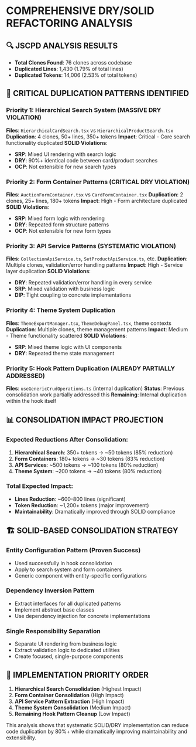# COMPREHENSIVE DRY/SOLID REFACTORING ANALYSIS

## 🔍 **JSCPD ANALYSIS RESULTS**
- **Total Clones Found**: 76 clones across codebase
- **Duplicated Lines**: 1,430 (1.79% of total lines)  
- **Duplicated Tokens**: 14,006 (2.53% of total tokens)

## 🎯 **CRITICAL DUPLICATION PATTERNS IDENTIFIED**

### **Priority 1: Hierarchical Search System (MASSIVE DRY VIOLATION)**
**Files**: `HierarchicalCardSearch.tsx` vs `HierarchicalProductSearch.tsx`
**Duplication**: 4 clones, 50+ lines, 350+ tokens
**Impact**: Critical - Core search functionality duplicated
**SOLID Violations**:
- **SRP**: Mixed UI rendering with search logic
- **DRY**: 90%+ identical code between card/product searches
- **OCP**: Not extensible for new search types

### **Priority 2: Form Container Patterns (CRITICAL DRY VIOLATION)**
**Files**: `AuctionFormContainer.tsx` vs `CardFormContainer.tsx`
**Duplication**: 2 clones, 25+ lines, 180+ tokens
**Impact**: High - Form architecture duplicated
**SOLID Violations**:
- **SRP**: Mixed form logic with rendering
- **DRY**: Repeated form structure patterns
- **OCP**: Not extensible for new form types

### **Priority 3: API Service Patterns (SYSTEMATIC VIOLATION)**
**Files**: `CollectionApiService.ts`, `SetProductApiService.ts`, etc.
**Duplication**: Multiple clones, validation/error handling patterns
**Impact**: High - Service layer duplication
**SOLID Violations**:
- **DRY**: Repeated validation/error handling in every service
- **SRP**: Mixed validation with business logic
- **DIP**: Tight coupling to concrete implementations

### **Priority 4: Theme System Duplication**
**Files**: `ThemeExportManager.tsx`, `ThemeDebugPanel.tsx`, theme contexts
**Duplication**: Multiple clones, theme management patterns
**Impact**: Medium - Theme functionality scattered
**SOLID Violations**:
- **SRP**: Mixed theme logic with UI components
- **DRY**: Repeated theme state management

### **Priority 5: Hook Pattern Duplication (ALREADY PARTIALLY ADDRESSED)**
**Files**: `useGenericCrudOperations.ts` (internal duplication)
**Status**: Previous consolidation work partially addressed this
**Remaining**: Internal duplication within the hook itself

## 📊 **CONSOLIDATION IMPACT PROJECTION**

### **Expected Reductions After Consolidation**:
1. **Hierarchical Search**: 350+ tokens → ~50 tokens (85% reduction)
2. **Form Containers**: 180+ tokens → ~30 tokens (83% reduction)  
3. **API Services**: ~500 tokens → ~100 tokens (80% reduction)
4. **Theme System**: ~200 tokens → ~40 tokens (80% reduction)

### **Total Expected Impact**: 
- **Lines Reduction**: ~600-800 lines (significant)
- **Token Reduction**: ~1,200+ tokens (major improvement)
- **Maintainability**: Dramatically improved through SOLID compliance

## 🏗️ **SOLID-BASED CONSOLIDATION STRATEGY**

### **Entity Configuration Pattern** (Proven Success)
- Used successfully in hook consolidation
- Apply to search system and form containers
- Generic component with entity-specific configurations

### **Dependency Inversion Pattern**
- Extract interfaces for all duplicated patterns
- Implement abstract base classes
- Use dependency injection for concrete implementations

### **Single Responsibility Separation**
- Separate UI rendering from business logic
- Extract validation logic to dedicated utilities
- Create focused, single-purpose components

## 🚀 **IMPLEMENTATION PRIORITY ORDER**

1. **Hierarchical Search Consolidation** (Highest Impact)
2. **Form Container Consolidation** (High Impact)
3. **API Service Pattern Extraction** (High Impact)
4. **Theme System Consolidation** (Medium Impact)
5. **Remaining Hook Pattern Cleanup** (Low Impact)

This analysis shows that systematic SOLID/DRY implementation can reduce code duplication by 80%+ while dramatically improving maintainability and extensibility.